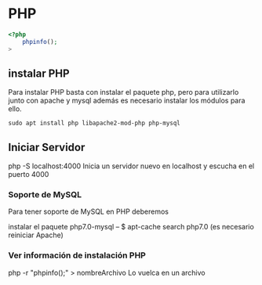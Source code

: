 # PHP

```php
<?php
    phpinfo();
>
```

## instalar PHP

Para instalar PHP basta con instalar el paquete php, pero para utilizarlo junto con apache y mysql además es necesario instalar los módulos para ello.

`sudo apt install php libapache2-mod-php php-mysql`

## Iniciar Servidor

php -S localhost:4000
Inicia un servidor nuevo en localhost y escucha en el puerto 4000

### Soporte de MySQL

Para tener soporte de MySQL en PHP deberemos

instalar el paquete php7.0-mysql
– $ apt-cache search php7.0
(es necesario reiniciar Apache)

### Ver información de instalación PHP

php -r "phpinfo();" > nombreArchivo
Lo vuelca en un archivo
